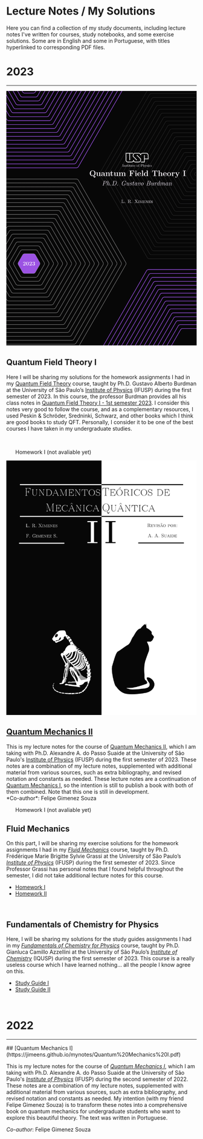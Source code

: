 # Lecture Notes / My Solutions

Here you can find a collection of my study documents, including lecture notes I've written for courses, study notebooks, and some exercise solutions. Some are in English and some in Portuguese, with titles hyperlinked to corresponding PDF files.

# 2023
<div>
  <hr>
</div>

<head>
  <link rel="stylesheet" href="{{ '/assets/css/cardstyle.css?v=' | append: site.github.build_revision | relative_url }}">
</head>
  
<div class="container">
  <div class="cta">
    <img src="https://raw.githubusercontent.com/Jimeens/jimeens.github.io/main/images/Homework%201%20-%20cover%20page%20QTF%20I.png" alt="">
    <div class="text">
      <h2>Quantum Field Theory I</h2>
      <p>Here I will be sharing my solutions for the homework assignments I had in my <a href="https://uspdigital.usp.br/jupiterweb/obterDisciplina?sgldis=4305107">Quantum Field Theory</a> course, taught by Ph.D. Gustavo Alberto Burdman at the University of São Paulo’s <a href="https://portal.if.usp.br/">Institute of Physics</a> (IFUSP) during the first semester of 2023. In this course, the professor Burdman provides all his class notes in <a href="http://fma.if.usp.br/~burdman/QFT1/qft1index.html">Quantum Field Theory I - 1st semester 2023</a>. I consider this notes very good to follow the course, and as a complementary resources, I used Peskin & Schröder, Sredninki, Schwarz, and other books which I think are good books to study QFT. Personally, I consider it to be one of the best courses I have taken in my undergraduate studies.</p>
    </div>
  </div>
  <br>
  <figcaption style="color:#fff; display:block"> 
    <ul>
      <li><a>Homework I (not avaliable yet)</a></li>
    </ul> 
  </figcaption>
  <div class="cta">
    <img src="https://raw.githubusercontent.com/Jimeens/jimeens.github.io/main/images/Cover%20Page%20QM%20II.png" alt="">
    <div class="text">
      <h2><a href="https://jimeens.github.io/mynotes/Quantum%20Mechanics%20II.pdf">Quantum Mechanics II</a></h2>
      <p>This is my lecture notes for the course of <a href="https://uspdigital.usp.br/jupiterweb/obterDisciplina?sgldis=4302404">Quantum Mechanics II</a>, which I am taking with Ph.D. Alexandre A. do Passo Suaide at the University of São Paulo's <a href="https://portal.if.usp.br/">Institute of Physics</a> (IFUSP) during the first semester of 2023. These notes are a combination of my lecture notes, supplemented with additional material from various sources, such as extra bibliography, and revised notation and constants as needed. These lecture notes are a continuation of <a href="https://uspdigital.usp.br/jupiterweb/obterDisciplina?sgldis=4302403">Quantum Mechanics I</a>, so the intention is still to publish a book with both of them combined. Note that this one is still in development.
<br>
*Co-author*: Felipe Gimenez Souza</p>
    </div>
  </div>
  <div style="color:#fff"> 
    <ul>
      <li><a>Homework I (not avaliable yet)</a></li>
    </ul> 
  </div>
</div> 
<!-- Divisão -->
  
  
  
  
  



## Fluid Mechanics

On this part, I will be sharing my exercise solutions for the homework assignments I had in my [*Fluid Mechanics*](https://uspdigital.usp.br/jupiterweb/obterDisciplina?sgldis=4300324) course, taught by Ph.D. Frédérique Marie Brigitte Sylvie Grassi at the University of São Paulo’s [*Institute of Physics*](https://portal.if.usp.br/) (IFUSP) during the first semester of 2023. Since Professor Grassi has personal notes that I found helpful throughout the semester, I did not take additional lecture notes for this course.
<ul>
  <li><a href="https://jimeens.github.io/mynotes/Fluid%20Mechanics/Homework%201.pdf">Homework I</a></li>
  <li><a href="https://jimeens.github.io/mynotes/Fluid%20Mechanics/Homework%202.pdf">Homework II</a></li>
</ul>
<br>

## Fundamentals of Chemistry for Physics

Here, I will be sharing my solutions for the study guides assignments I had in my [*Fundamentals of Chemistry for Physics*](https://uspdigital.usp.br/jupiterweb/obterDisciplina?sgldis=QFL0606) course, taught by Ph.D. Gianluca Camillo Azzellini at the University of São Paulo’s [*Institute of Chemistry*](https://www.iq.usp.br/portaliqusp/) (IQUSP) during the first semester of 2023. This course is a really useless course which I have learned nothing... all the people I know agree on this.
<ul>
  <li><a href="https://jimeens.github.io/mynotes/Fundamentals%20of%20Chemistry/Study%20Guide%20I.pdf">Study Guide I</a></li>
  <li><a href="https://jimeens.github.io/mynotes/Fundamentals%20of%20Chemistry/Study%20Guide%20II.pdf">Study Guide II</a></li>
</ul>
<br>

# 2022
<div>
  <hr>
</div>
## [Quantum Mechanics I](https://jimeens.github.io/mynotes/Quantum%20Mechanics%20I.pdf)

This is my lecture notes for the course of [*Quantum Mechanics I*](https://uspdigital.usp.br/jupiterweb/obterDisciplina?sgldis=4302403), which I am taking with Ph.D. Alexandre A. do Passo Suaide at the University of São Paulo's [*Institute of Physics*](https://portal.if.usp.br/) (IFUSP) during the second semester of 2022. These notes are a combination of my lecture notes, supplemented with additional material from various sources, such as extra bibliography, and revised notation and constants as needed. My intention (with my friend Felipe Gimenez Souza) is to transform these notes into a comprehensive book on quantum mechanics for undergraduate students who want to explore this beautiful theory. The text was written in Portuguese.

*Co-author*: Felipe Gimenez Souza
<br>
